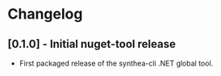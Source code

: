 # Changelog

## [0.1.0] - Initial nuget-tool release
- First packaged release of the synthea-cli .NET global tool.
